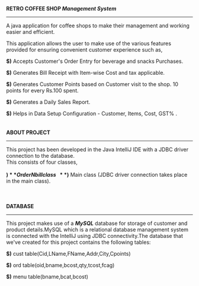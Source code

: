 **RETRO COFFEE SHOP _Management System_**
______________________________________________________________________________________________________________________________________________________________________

A java application for coffee shops to make their management and working easier and efficient.

This application allows the user to make use of the various features provided for ensuring convenient customer experience such as,

**$)** Accepts Customer's Order Entry for beverage and snacks Purchases.

**$)** Generates Bill Receipt with Item-wise Cost and tax applicable.

**$)** Generates Customer Points based on Customer visit to the shop.
   10 points for every Rs.100 spent.
   
**$)** Generates a Daily Sales Report.

**$)** Helps in Data Setup Configuration - Customer, Items, Cost, GST% .
\
\
\
**ABOUT PROJECT**
______________________________________________________________________________________________________________________________________________________________________

This project has been developed in the Java IntelliJ IDE with a JDBC driver connection to the database.\
This consists of four classes,\
\
**$)** OrderNbill class\
\
**$)** Main class (JDBC driver connection takes place in the main class).\
\
\
\
**DATABASE**
______________________________________________________________________________________________________________________________________________________________________

This project makes use of a ***MySQL*** database for storage of customer and product details.MySQL which is a relational database management system is connected with the IntelliJ using JDBC connectivity.The database that we've created for this project contains the following tables:

**$)** cust table(Cid,LName,FName,Addr,City,Cpoints)

**$)** ord table(oid,bname,bcost,qty,tcost,fcag)

**$)** menu table(bname,bcat,bcost)


